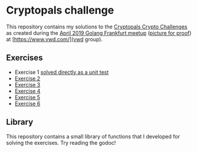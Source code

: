 # Cryptopals challenge

This repository contains my solutions to the [Cryptopals Crypto Challenges](http://cryptopals.com) as created during the [April 2019 Golang Frankfurt meetup](https://twitter.com/livingit_de/status/1122103440161878016) ([picture for proof](https://twitter.com/livingit_de/status/1122103440161878016)) at [https://www.vwd.com/](vwd group).

## Exercises

* Exercise 1 [solved directly as a unit test]((hexencoding/encoding_test.go))
* [Exercise 2](exercises/2)
* [Exercise 3](exercises/3)
* [Exercise 4](exercises/4)
* [Exercise 5](exercises/5)
* [Exercise 6](exercises/6)

## Library

This repository contains a small library of functions that I developed for solving the exercises. Try reading the godoc!